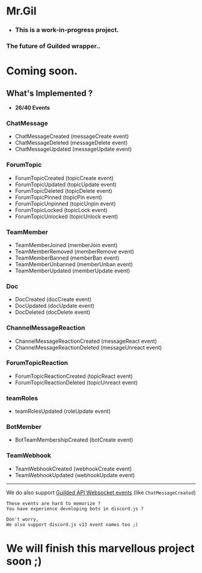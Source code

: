 # Mr.Gil

- ### This is a work-in-progress project.

### The future of Guilded wrapper..

# Coming soon.

## What's Implemented ?

- **26/40 Events**

### ChatMessage

- ChatMessageCreated (messageCreate event)
- ChatMessageDeleted (messageDelete event)
- ChatMessageUpdated (messageUpdate event)

### ForumTopic

- ForumTopicCreated (topicCreate event)
- ForumTopicUpdated (topicUpdate event)
- ForumTopicDeleted (topicDelete event)
- ForumTopicPinned (topicPin event)
- ForumTopicUnpinned (topicUnpin event)
- ForumTopicLocked (topicLock event)
- ForumTopicUnlocked (topicUnlock event)

### TeamMember

- TeamMemberJoined (memberJoin event)
- TeamMemberRemoved (memberRemove event)
- TeamMemberBanned (memberBan event)
- TeamMemberUnbanned (memberUnban event)
- TeamMemberUpdated (memberUpdate event)

### Doc

- DocCreated (docCreate event)
- DocUpdated (docUpdate event)
- DocDeleted (docDelete event)

### ChannelMessageReaction

- ChannelMessageReactionCreated (messageReact event)
- ChannelMessageReactionDeleted (messageUnreact event)

### ForumTopicReaction

- ForumTopicReactionCreated (topicReact event)
- ForumTopicReactionDeleted (topicUnreact event)

### teamRoles

- teamRolesUpdated (roleUpdate event)

### BotMember

- BotTeamMembershipCreated (botCreate event)

### TeamWebhook

- TeamWebhookCreated (webhookCreate event)
- TeamWebhookUpdated (webhookUpdate event)

---

We do also support [Guilded API Websocket events](https://www.guilded.gg/docs/api/websockets) (like `ChatMessageCreated`)

```
These events are hard to memorize ?
You have experience developing bots in discord.js ?

Don't worry,
We also support discord.js v13 event names too ;)
```

# We will finish this marvellous project soon ;)
